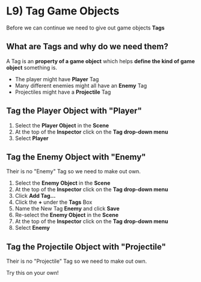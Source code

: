 # L9) Tag Game Objects

Before we can continue we need to give out game objects **Tags**

## What are Tags and why do we need them?

A Tag is an **property of a game object** which helps **define the kind of game object** something is.

- The player might have **Player** Tag
- Many different enemies might all have an **Enemy** Tag
- Projectiles might have a **Projectile** Tag

## Tag the Player Object with "Player"

1. Select the **Player Object** in the **Scene**
2. At the top of the **Inspector** click on the **Tag drop-down menu**
3. Select **Player**

## Tag the Enemy Object with "Enemy"

Their is no "Enemy" Tag so we need to make out own.

1. Select the **Enemy Object** in the **Scene**
2. At the top of the **Inspector** click on the **Tag drop-down menu**
3. Click **Add Tag...**
4. Click the **+** under the **Tags** Box
5. Name the New Tag **Enemy** and click **Save**
6. Re-select the **Enemy Object** in the **Scene**
7. At the top of the **Inspector** click on the **Tag drop-down menu**
8. Select **Enemy**

## Tag the Projectile Object with "Projectile"

Their is no "Projectile" Tag so we need to make out own.

Try this on your own!